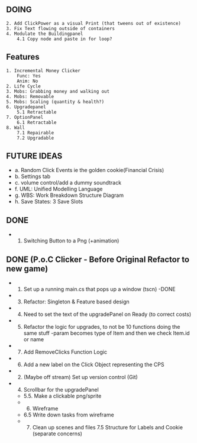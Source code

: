 ## DOING
	2. Add ClickPower as a visual Print (that tweens out of existence)
	3. Fix Text flowing outside of containers
	4. Modulate the Buildingpanel
		4.1 Copy node and paste in for loop?

## Features
	1. Incremental Money Clicker
		Func: Yes
		Anim: No
	2. Life Cycle
	3. Mobs: Grabbing money and walking out
	4. Mobs: Removable
	5. Mobs: Scaling (quantity & health?)
	6. Upgradepanel
		5.1 Retractable
	7. OptionPanel
		6.1 Retractable
	8. Wall
		7.1 Repairable
		7.2 Upgradable

## FUTURE IDEAS
- a. Random Click Events ie the golden cookie(Financial Crisis)
- b. Settings tab
- c. volume control/add a dummy soundtrack
- f. UML: Unified Modelling Language
- g. WBS: Work Breakdown Structure Diagram
- h. Save States: 3 Save Slots

## DONE
- 1. Switching Button to a Png (+animation)

## DONE (P.o.C Clicker - Before Original Refactor to new game)
- 1. Set up a running main.cs that pops up a window (tscn) -DONE
- 3. Refactor: Singleton & Feature based design
- 4. Need to set the text of the upgradePanel on Ready (to correct costs)
- 5. Refactor the logic for upgrades, to not be 10 functions doing the same stuff
		-param becomes type of Item and then we check Item.id or name
- 7. Add RemoveClicks Function Logic
- 6. Add a new label on the Click Object representing the CPS
- 2. (Maybe off stream) Set up version control (Git)
- 4. Scrollbar for the upgradePanel
	- 5.5. Make a clickable png/sprite
	- 6. Wireframe
	- 6.5 Write down tasks from wireframe
	- 7. Clean up scenes and files
	7.5 Structure for Labels and Cookie (separate concerns)
